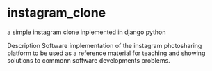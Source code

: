# instagram_clone
a simple instagram clone inplemented in django python

Description
Software implementation of the instagram photosharing platform to be used as a reference material for teaching and showing solutions to commonn software developments 
problems. 
